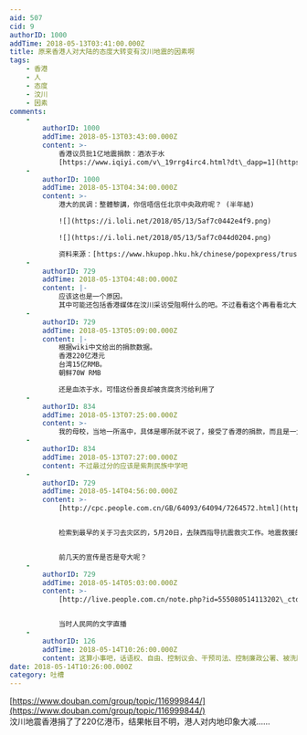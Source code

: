 ```yaml
---
aid: 507
cid: 9
authorID: 1000
addTime: 2018-05-13T03:41:00.000Z
title: 原来香港人对大陆的态度大转变有汶川地震的因素啊
tags:
    - 香港
    - 人
    - 态度
    - 汶川
    - 因素
comments:
    -
        authorID: 1000
        addTime: 2018-05-13T03:43:00.000Z
        content: >-
            香港议员批1亿地震捐款：酒浓于水
            [https://www.iqiyi.com/v\_19rrg4irc4.html?dt\_dapp=1](https://www.iqiyi.com/v_19rrg4irc4.html?dt_dapp=1)
    -
        authorID: 1000
        addTime: 2018-05-13T04:34:00.000Z
        content: >-
            港大的民调：整體黎講，你信唔信任北京中央政府呢？ (半年結)  

            ![](https://i.loli.net/2018/05/13/5af7c0442e4f9.png)  

            ![](https://i.loli.net/2018/05/13/5af7c044d0204.png)  

            资料来源：[https://www.hkupop.hku.hk/chinese/popexpress/trust/trustchigov/halfyr/datatables.html](https://www.hkupop.hku.hk/chinese/popexpress/trust/trustchigov/halfyr/datatables.html)
    -
        authorID: 729
        addTime: 2018-05-13T04:48:00.000Z
        content: |-
            应该这也是一个原因。  
            其中可能还包括香港媒体在汶川采访受阻啊什么的吧。不过看看这个再看看北大，港大真是超北大几十条街
    -
        authorID: 729
        addTime: 2018-05-13T05:09:00.000Z
        content: |-
            根据wiki中文给出的捐款数据。  
            香港220亿港元  
            台湾15亿RMB。  
            朝鲜70W RMB

            还是血浓于水，可惜这份善良却被贪腐贪污给利用了
    -
        authorID: 834
        addTime: 2018-05-13T07:25:00.000Z
        content: >-
            我的母校，当地一所高中，具体是哪所就不说了，接受了香港的捐款，而且是一大笔。新建的教学楼和宿舍楼全是港方设计的，而且香港一直有派官员监督，差不多2011年才撤回，所以建筑质量有保障，捐款也得到很好的利用。当年竣工仪式香港还派来很多中学生一起庆祝，不过后来大陆和香港关系闹僵，学校就不让他们来了（台湾也差不多，之前会有互访，近几年也被停了）
    -
        authorID: 834
        addTime: 2018-05-13T07:27:00.000Z
        content: 不过最过分的应该是紫荆民族中学吧
    -
        authorID: 729
        addTime: 2018-05-14T04:56:00.000Z
        content: >-
            [http://cpc.people.com.cn/GB/64093/64094/7264572.html](http://cpc.people.com.cn/GB/64093/64094/7264572.html)


            检索到最早的关于习去灾区的，5月20日，去陕西指导抗震救灾工作。地震救援的黄金72小时已经过去了。


            前几天的宣传是否是夸大呢？
    -
        authorID: 729
        addTime: 2018-05-14T05:03:00.000Z
        content: >-
            [http://live.people.com.cn/note.php?id=555080514113202\_ctdzb\_001](http://live.people.com.cn/note.php?id=555080514113202_ctdzb_001)


            当时人民网的文字直播
    -
        authorID: 126
        addTime: 2018-05-14T10:26:00.000Z
        content: 这算小事吧，话语权、自由、控制议会、干预司法、控制廉政公署、被洗脑多年的大陆人士之喷、管控收购新闻业、、、。
date: 2018-05-14T10:26:00.000Z
category: 吐槽
---
```


[https://www.douban.com/group/topic/116999844/](https://www.douban.com/group/topic/116999844/)  
汶川地震香港捐了了220亿港币，结果帐目不明，港人对内地印象大减……
